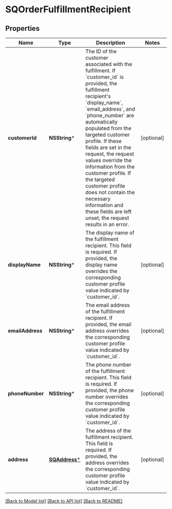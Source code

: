 # SQOrderFulfillmentRecipient

## Properties
Name | Type | Description | Notes
------------ | ------------- | ------------- | -------------
**customerId** | **NSString*** | The ID of the customer associated with the fulfillment. If &#x60;customer_id&#x60; is provided, the fulfillment recipient&#39;s &#x60;display_name&#x60;, &#x60;email_address&#x60;, and &#x60;phone_number&#x60; are automatically populated from the targeted customer profile. If these fields are set in the request, the request values override the information from the customer profile. If the targeted customer profile does not contain the necessary information and these fields are left unset, the request results in an error. | [optional] 
**displayName** | **NSString*** | The display name of the fulfillment recipient. This field is required. If provided, the display name overrides the corresponding customer profile value indicated by &#x60;customer_id&#x60;. | [optional] 
**emailAddress** | **NSString*** | The email address of the fulfillment recipient. If provided, the email address overrides the corresponding customer profile value indicated by &#x60;customer_id&#x60;. | [optional] 
**phoneNumber** | **NSString*** | The phone number of the fulfillment recipient. This field is required. If provided, the phone number overrides the corresponding customer profile value indicated by &#x60;customer_id&#x60;. | [optional] 
**address** | [**SQAddress***](SQAddress.md) | The address of the fulfillment recipient. This field is required. If provided, the address overrides the corresponding customer profile value indicated by &#x60;customer_id&#x60;. | [optional] 

[[Back to Model list]](../README.md#documentation-for-models) [[Back to API list]](../README.md#documentation-for-api-endpoints) [[Back to README]](../README.md)


